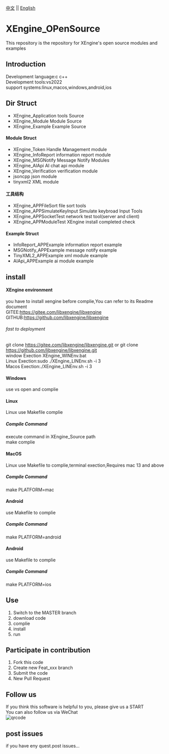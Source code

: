 [中文](README.md) ||  [English](README.en.md)  

# XEngine_OPenSource
This repository is the repository for XEngine's open source modules and examples  

## Introduction

Development language:c c++  
Development tools:vs2022  
support systems:linux,macos,windows,android,ios

## Dir Struct

- XEngine_Application  tools Source  
- XEngine_Module       Module Source
- XEngine_Example      Example Source

#### Module Struct
- XEngine_Token        Handle Management module
- XEngine_InfoReport   information report module
- XEngine_MSGNotify    Message Notify Modules
- XEngine_AIApi        AI chat api module
- XEngine_Verification verification module
- jsoncpp              json module
- tinyxml2             XML module

#### 工具结构
- XEngine_APPFileSort          file sort tools
- XEngine_APPSimulateKeyInput  Simulate keybroad Input Tools
- XEngine_APPSocketTest        network test tool(server and client)
- XEngine_APPModuleTest        XEngine install completed check

#### Example Struct
- InfoReport_APPExample   information report example
- MSGNotify_APPExample    message notify example
- TinyXML2_APPExample     xml module example
- AIApi_APPExample        ai module example

## install

#### XEngine environment

you have to install xengine before complie,You can refer to its Readme document  
GITEE:https://gitee.com/libxengine/libxengine  
GITHUB:https://github.com/libxengine/libxengine  

###### fast to deployment

git clone https://gitee.com/libxengine/libxengine.git or git clone https://github.com/libxengine/libxengine.git  
window Exection XEngine_WINEnv.bat  
Linux Exection:sudo ./XEngine_LINEnv.sh -i 3  
Macos Exection:./XEngine_LINEnv.sh -i 3  

#### Windows
use vs open and complie  

#### Linux
Linux use Makefile complie  

##### Compile Command

execute command in XEngine_Source path   
make complie  

#### MacOS

Linux use Makefile to complie,terminal exection,Requires mac 13 and above 

##### Compile Command

make PLATFORM=mac

#### Android

use Makefile to complie

##### Compile Command

make PLATFORM=android

#### Android

use Makefile to complie

##### Compile Command

make PLATFORM=ios

## Use

1.  Switch to the MASTER branch
2.  download code
3.  complie
4.  install
5.  run

## Participate in contribution

1.  Fork this code
2.  Create new Feat_xxx branch
3.  Submit the code
4.  New Pull Request

## Follow us

If you think this software is helpful to you, please give us a START  
You can also follow us via WeChat  
![qrcode](https://www.xyry.org/qrcode.jpg)

## post issues

if you have eny quest.post issues...